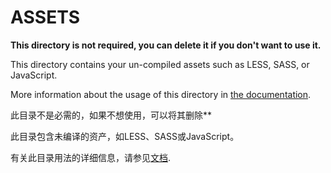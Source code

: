 # ASSETS

**This directory is not required, you can delete it if you don't want to use it.**

This directory contains your un-compiled assets such as LESS, SASS, or JavaScript.

More information about the usage of this directory in [the documentation](https://nuxtjs.org/guide/assets#webpacked).

此目录不是必需的，如果不想使用，可以将其删除**

此目录包含未编译的资产，如LESS、SASS或JavaScript。

有关此目录用法的详细信息，请参见[文档](https://nuxtjs.org/guide/assets#webpacked).
